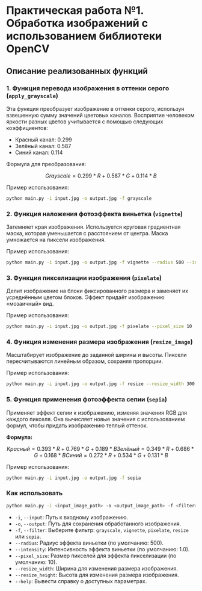 # Практическая работа №1. Обработка изображений с использованием библиотеки OpenCV

## Описание реализованных функций

### 1. **Функция перевода изображения в оттенки серого (`apply_grayscale`)**

Эта функция преобразует изображение в оттенки серого, используя взвешенную сумму значений цветовых каналов. Восприятие человеком яркости разных цветов учитывается с помощью следующих коэффициентов:
- Красный канал: 0.299
- Зелёный канал: 0.587
- Синий канал: 0.114

Формула для преобразования:
```math
Grayscale = 0.299 * R + 0.587 * G + 0.114 * B
```

Пример использования:
```bash
python main.py -i input.jpg -o output.jpg -f grayscale
```

### 2. **Функция наложения фотоэффекта виньетка (`vignette`)**
Затемняет края изображения. Используется круговая градиентная маска, которая уменьшается с расстоянием от центра. Маска умножается на пиксели изображения.

Пример использования:
```bash
python main.py -i input.jpg -o output.jpg -f vignette --radius 500 --intensity 0.8
```

### 3. **Функция пикселизации изображения (`pixelate`)**
Делит изображение на блоки фиксированного размера и заменяет их усреднённым цветом блоков. Эффект придаёт изображению «мозаичный» вид.

Пример использования:
```bash
python main.py -i input.jpg -o output.jpg -f pixelate --pixel_size 10
```

### 4. **Функция изменения размера изображения (`resize_image`)**
Масштабирует изображение до заданной ширины и высоты. Пиксели пересчитываются линейным образом, сохраняя пропорции.

Пример использования:
```bash
python main.py -i input.jpg -o output.jpg -f resize --resize_width 300 --resize_height 200
```


### 5. **Функция применения фотоэффекта сепии (`sepia`)**
Применяет эффект сепии к изображению, изменяя значения RGB для каждого пикселя. Она вычисляет новые значения с использованием формул, чтобы придать изображению теплый оттенок.

**Формула:**
```math
Красный = 0.393 * R + 0.769 * G + 0.189 * B
Зелёный = 0.349 * R + 0.686 * G + 0.168 * B
Синий = 0.272 * R + 0.534 * G + 0.131 * B
```

Пример использования:
```bash
python main.py -i input.jpg -o output.jpg -f sepia
```

### Как использовать

```bash
python main.py -i <input_image_path> -o <output_image_path> -f <filter> [additional_parameters]
```

- `-i`, `--input`: Путь к входному изображению.
- `-o`, `--output`: Путь для сохранения обработанного изображения.
- `-f`, `--filter`: Выберите фильтр: `grayscale`, `vignette`, `pixelate`, `resize` или `sepia`.
- `--radius`: Радиус эффекта виньетки (по умолчанию: 500).
- `--intensity`: Интенсивность эффекта виньетки (по умолчанию: 1.0).
- `--pixel_size`: Размер пикселей для эффекта пикселизации (по умолчанию: 10).
- `--resize_width`: Ширина для изменения размера изображения.
- `--resize_height`: Высота для изменения размера изображения.
- `--help`: Вывести справку о доступных параметрах.


